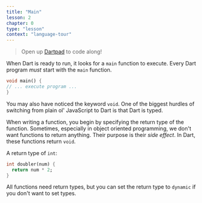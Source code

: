 ```yaml
---
title: "Main"
lesson: 2
chapter: 0
type: "lesson"
context: "language-tour"
---
```


> Open up [Dartpad](https://dartpad.dartlang.org/) to code along!

When Dart is ready to run, it looks for a `main` function to execute. Every Dart program *must* start with the `main` function.

```dart
void main() {
// ... execute program ...
}
```

You may also have noticed the keyword `void`. One of the biggest hurdles of switching from plain ol' JavaScript to Dart is that Dart is typed. 

When writing a function, you begin by specifying the return type of the function. Sometimes, especially in object oriented programming, we don't want functions to return anything. Their purpose is their *side effect*. In Dart, these functions return `void`.

A return type of `int`:

```dart
int doubler(num) {
  return num * 2; 
}
```

All functions need return types, but you can set the return type to `dynamic` if you don't want to set types.